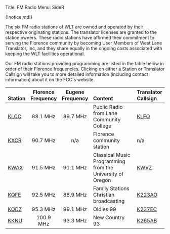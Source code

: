 Title: FM Radio
Menu: SideR

{!notice.md!}

The six FM radio stations of WLT are owned and operated by their
respective originating stations. The translator licenses are granted to
the station owners. These radio stations have affirmed their commitment
to serving the Florence community by becoming User Members of West Lane
Translator, Inc, and they share equally in the ongoing costs associated
with keeping the WLT facilities operational.

Our FM radio stations providing programming are listed in the table
below in order of their Florence frequencies.  Clicking on either a
Station or Translator Callsign will take you to more detailed
information (including contact information) about it on the FCC's
website.

| <br>Station                                         | Florence<br>Frequency | Eugene<br>Frequency | <br>Content                                               | Translator<br>Callsign                                                                                      |
| :----------                                         | :-------------------: | :-----------------: | :----------                                               | :---------------------                                                                                      |
| [KLCC](https://publicfiles.fcc.gov/fm-profile/KLCC) | 88.1 MHz              | 89.7 MHz            | Public Radio from Lane Community College                  | [KLFO](https://enterpriseefiling.fcc.gov/dataentry/public/tv/publicFacilityDetails.html?facilityId=88117)   |
| [KXCR](https://publicfiles.fcc.gov/fm-profile/KXCR) | 90.7 MHz              | n/a                 | Florence community station                                | n/a                                                                                                         |
| [KWAX](https://publicfiles.fcc.gov/fm-profile/KWAX) | 91.5 MHz              | 91.1 MHz            | Classical Music Programming from the University of Oregon | [KWVZ](https://enterpriseefiling.fcc.gov/dataentry/public/tv/publicFacilityDetails.html?facilityId=90266)   |
| [KQFE](https://publicfiles.fcc.gov/fm-profile/KQFE) | 92.5 MHz              | 88.9 MHz            | Family Stations Christian broadcasting                    | [K223AO](https://enterpriseefiling.fcc.gov/dataentry/public/tv/publicFacilityDetails.html?facilityId=36515) |
| [KODZ](https://publicfiles.fcc.gov/fm-profile/KODZ) | 95.3 MHz              | 99.1 MHz            | Oldies 99                                                 | [K237EC](https://enterpriseefiling.fcc.gov/dataentry/public/tv/publicFacilityDetails.html?facilityId=51214) |
| [KKNU](https://publicfiles.fcc.gov/fm-profile/KKNU) | 100.9 MHz             | 93.3 MHz            | New Country 93                                            | [K265AB](https://enterpriseefiling.fcc.gov/dataentry/public/tv/publicFacilityDetails.html?facilityId=40890) |

